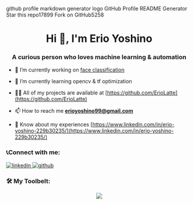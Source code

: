 github profile markdown generator logo
GitHub Profile README Generator
Star this repo17899
Fork on GitHub5258
<h1 align="center">Hi 👋, I'm Erio Yoshino</h1>
<h3 align="center">A curious person who loves machine learning & automation</h3>

- 🔭 I’m currently working on [face classification](https://github.com/ErioLatte/CompVision_face_detector)

- 🌱 I’m currently learning opencv & tf optimization

- 👨‍💻 All of my projects are available at [https://github.com/ErioLatte](https://github.com/ErioLatte)

- 📫 How to reach me **erioyoshino99@gmail.com**

- 📄 Know about my experiences [https://www.linkedin.com/in/erio-yoshino-229b30235/](https://www.linkedin.com/in/erio-yoshino-229b30235/)

<h3 align="left">📞Connect with me:</h3>
<p>
  <a href="https://www.linkedin.com/in/erio-yoshino-229b30235/">
    <img src="https://i.stack.imgur.com/gVE0j.png" alt="linkedin" />
  </a>
  <a href="https://github.com/ErioLatte">
    <img src="https://i.stack.imgur.com/tskMh.png" alt="github" /> 
  </a>
</p>

<h3 align="left">🛠️ My Toolbelt:</h3>
<p align="center">
  <a href="https://skillicons.dev">
    <img src="https://skillicons.dev/icons?i=py,tensorflow,django,c,cpp,cs,dotnet,mysql,github" />
  </a>
</p>
